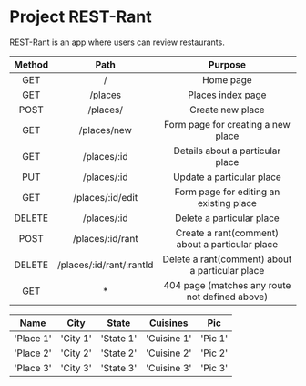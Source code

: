 # Project REST-Rant

REST-Rant is an app where users can review restaurants.

| Method |           Path           |                     Purpose                     |
| :----: | :----------------------: | :---------------------------------------------: |
|  GET   |            /             |                    Home page                    |
|  GET   |         /places          |                Places index page                |
|  POST  |         /places/         |                Create new place                 |
|  GET   |       /places/new        |       Form page for creating a new place        |
|  GET   |       /places/:id        |        Details about a particular place         |
|  PUT   |       /places/:id        |            Update a particular place            |
|  GET   |     /places/:id/edit     |     Form page for editing an existing place     |
| DELETE |       /places/:id        |            Delete a particular place            |
|  POST  |     /places/:id/rant     | Create a rant(comment) about a particular place |
| DELETE | /places/:id/rant/:rantId | Delete a rant(comment) about a particular place |
|  GET   |            \*            | 404 page (matches any route not defined above)  |

|   Name    |   City   |   State   |  Cuisines   |   Pic   |
| :-------: | :------: | :-------: | :---------: | :-----: |
| 'Place 1' | 'City 1' | 'State 1' | 'Cuisine 1' | 'Pic 1' |
| 'Place 2' | 'City 2' | 'State 2' | 'Cuisine 2' | 'Pic 2' |
| 'Place 3' | 'City 3' | 'State 3' | 'Cuisine 3' | 'Pic 3' |
